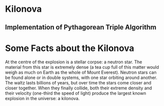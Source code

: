 # Kilonova
## Implementation of Pythagorean Triple Algorithm 

# Some Facts about the Kilonova
At the centre of the explosion is a stellar corpse: a neutron star. The material from this star is extremely dense (a tea cup full of this matter would weigh as much on Earth as the whole of Mount Everest). Neutron stars can be found alone or in double systems, with one star orbiting around another. The waltz lasts billions of years, but over time the stars come closer and closer together. When they finally collide, both their extreme density and their velocity (one-third the speed of light) produce the largest known explosion in the universe: a kilonova.
